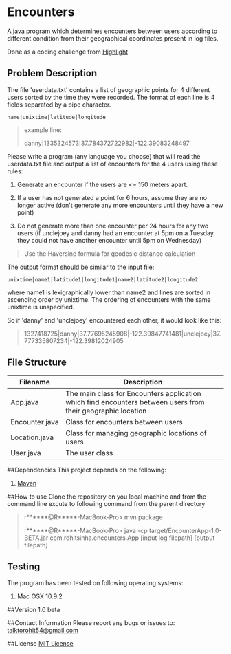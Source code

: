 Encounters
==========

A java program which determines encounters between users according to different condition from their geographical coordinates present in log files.

Done as a coding challenge from [Highlight](highlig.ht)

## Problem Description
The file 'userdata.txt' contains a list of geographic points for 4 different
users sorted by the time they were recorded.  The format of each line is 4
fields separated by a pipe character.

`name|unixtime|latitude|longitude`

>example line:
>
>danny|1335324573|37.784372722982|-122.39083248497

Please write a program (any language you choose) that will read the
userdata.txt file and output a list of encounters for the 4 users using
these rules:

1. Generate an encounter if the users are <= 150 meters apart.

2. If a user has not generated a point for 6 hours, assume they are no longer
  active (don't generate any more encounters until they have a new point)

3. Do not generate more than one encounter per 24 hours for any two users (if
  unclejoey and danny had an encounter at 5pm on a Tuesday, they could not
  have another encounter until 5pm on Wednesday)

>Use the Haversine formula for geodesic distance calculation

The output format should be similar to the input file:

`unixtime|name1|latitude1|longitude1|name2|latitude2|longitude2`

where name1 is lexigraphically lower than name2 and lines are sorted in
ascending order by unixtime.  The ordering of encounters with the same
unixtime is unspecified.

So if 'danny' and 'unclejoey' encountered each other, it would look like this:

>1327418725|danny|37.77695245908|-122.39847741481|unclejoey|37.777335807234|-122.39812024905

## File Structure
| Filename        | Description          |
| ------------- |-------------|
| App.java      | The main class for Encounters application which find encounters between users from their geographic location |
| Encounter.java      | Class for encounters between users | 
| Location.java | Class for managing geographic locations of users |
| User.java | The user class|



##Dependencies
This project depends on the following:

1. [Maven](http://maven.apache.org/)

##How to use
Clone the repository on you local machine and from the command line excute to following command from the parent directory

>r******@R*****-MacBook-Pro> mvn package
>
>r******@R*****-MacBook-Pro> java -cp target/EncounterApp-1.0-BETA.jar com.rohitsinha.encounters.App [input log filepath] [output filepath]

## Testing
The program has been tested on following operating systems:

1. Mac OSX 10.9.2


##Version
1.0 beta

##Contact Information
Please report any bugs or issues to:
[talktorohit54@gmail.com](mailto:talktorohit54@gmail.com)

##License
[MIT License](https://github.com/rohitsinha54/Encounters/blob/master/LICENSE)



